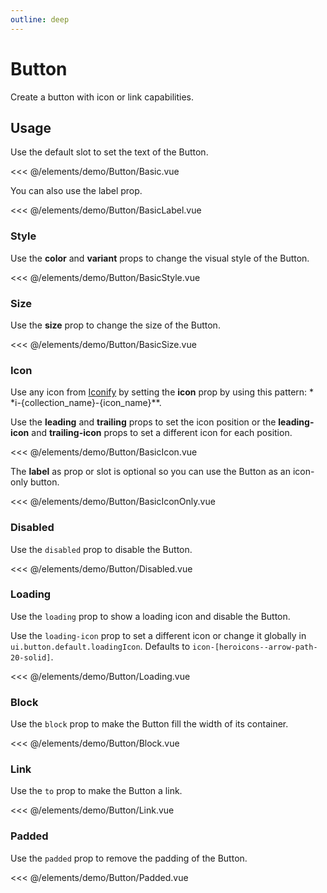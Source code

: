 ```yaml
---
outline: deep
---
```


<script setup>
import Basic from './demo/Button/Basic.vue';
import BasicLabel from './demo/Button/BasicLabel.vue';
import BasicStyle from './demo/Button/BasicStyle.vue';
import BasicSize from './demo/Button/BasicSize.vue';
import BasicIcon from './demo/Button/BasicIcon.vue';
import BasicIconOnly from './demo/Button/BasicIconOnly.vue';
import Disabled from './demo/Button/Disabled.vue';
import Loading from './demo/Button/Loading.vue';
import Block from './demo/Button/Block.vue';
import Link from './demo/Button/Link.vue';
import Padded from './demo/Button/Padded.vue';
</script>

# Button

Create a button with icon or link capabilities.

## Usage

Use the default slot to set the text of the Button.

<DemoContainer>
  <Basic/>
</DemoContainer>

<<< @/elements/demo/Button/Basic.vue

You can also use the label prop.

<DemoContainer>
  <BasicLabel />
</DemoContainer>

<<< @/elements/demo/Button/BasicLabel.vue

### Style

Use the **color** and **variant** props to change the visual style of the Button.

<DemoContainer>
  <BasicStyle />
</DemoContainer>

<<< @/elements/demo/Button/BasicStyle.vue

### Size

Use the **size** prop to change the size of the Button.

<DemoContainer>
  <BasicSize />
</DemoContainer>

<<< @/elements/demo/Button/BasicSize.vue

### Icon

Use any icon from [Iconify](https://icones.js.org/) by setting the **icon** prop by using this pattern: *
*i-{collection_name}-{icon_name}**.

Use the **leading** and **trailing** props to set the icon position or the **leading-icon** and **trailing-icon** props
to set a different icon for each position.

<DemoContainer>
  <BasicIcon />
</DemoContainer>

<<< @/elements/demo/Button/BasicIcon.vue

The **label** as prop or slot is optional so you can use the Button as an icon-only button.

<DemoContainer>
  <BasicIconOnly />
</DemoContainer>

<<< @/elements/demo/Button/BasicIconOnly.vue

### Disabled

Use the `disabled` prop to disable the Button.

<DemoContainer>
  <Disabled />
</DemoContainer>

<<< @/elements/demo/Button/Disabled.vue

### Loading

Use the `loading` prop to show a loading icon and disable the Button.

Use the `loading-icon` prop to set a different icon or change it globally in `ui.button.default.loadingIcon`. Defaults to
`icon-[heroicons--arrow-path-20-solid]`.

<DemoContainer>
<Loading />
</DemoContainer>

<<< @/elements/demo/Button/Loading.vue

### Block

Use the `block` prop to make the Button fill the width of its container.

<DemoContainer>
<Block />
</DemoContainer>

<<< @/elements/demo/Button/Block.vue

### Link

Use the `to` prop to make the Button a link.

<DemoContainer>
<Link />
</DemoContainer>

<<< @/elements/demo/Button/Link.vue

### Padded

Use the `padded` prop to remove the padding of the Button.

<DemoContainer>
<Padded />
</DemoContainer>

<<< @/elements/demo/Button/Padded.vue